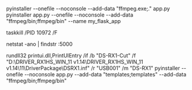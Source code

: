 pyinstaller --onefile --noconsole --add-data "ffmpeg.exe;." app.py
pyinstaller app.py --onefile --noconsole --add-data "ffmpeg/bin;ffmpeg/bin" --name my_flask_app

taskkill /PID 10972 /F 

netstat -ano | findstr :5000


rundll32 printui.dll,PrintUIEntry /if /b "DS-RX1-Cut" /f "D:\DRIVER_RX1HS_WIN_11 v1.14\DRIVER_RX1HS_WIN_11 v1.14\11\DriverPackage\DSRX1.inf" /r "USB001" /m "DS-RX1"
pyinstaller --onefile --noconsole app.py --add-data "templates;templates" --add-data "ffmpeg/bin;ffmpeg/bin"
